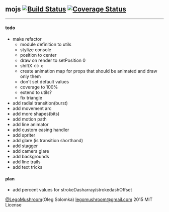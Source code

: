 ## mojs [![Build Status](https://travis-ci.org/legomushroom/mojs.svg?branch=master)](https://travis-ci.org/legomushroom/mojs) [![Coverage Status](https://coveralls.io/repos/legomushroom/mojs/badge.png?branch=master)](https://coveralls.io/r/legomushroom/mojs?branch=master)
----

#### todo
- make refactor
  - module definition to utils
  - stylize console
  - position to center
  - draw on render to setPosition 0
  - shiftX <-> x
  - create animation map for props that should be animated and draw only them
  - don't set default values
  - coverage to 100%
  - extend to utils?
  - fix triangle
- add radial transition(burst)
- add movement arc
- add more shapes(bits)
- add motion path
- add line animator
- add custom easing handler
- add spriter
- add glare (is transition shorthand)
- add stagger
- add camera glare
- add backgrounds
- add line trails
- add text tricks

#### plan
- add percent values for strokeDasharray/strokedashOffset

[@LegoMushroom](https://twitter.com/legomushroom)(Oleg Solomka) [legomushroom@gmail.com](mailto:legomushroom@gmail.com) 2015 MIT License
